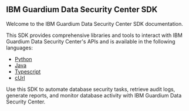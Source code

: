 ## IBM Guardium Data Security Center SDK
Welcome to the IBM Guardium Data Security Center SDK documentation.

This SDK provides comprehensive libraries and tools to interact with IBM Guardium Data Security Center's APIs and is available in the following languages:

- [Python](/python/)
- [Java](/java/)
- [Typescript](/typescript/)
- [cUrl](/bash/)

Use this SDK to automate database security tasks, retrieve audit logs, generate reports, and monitor database activity with IBM Guardium Data Security Center.